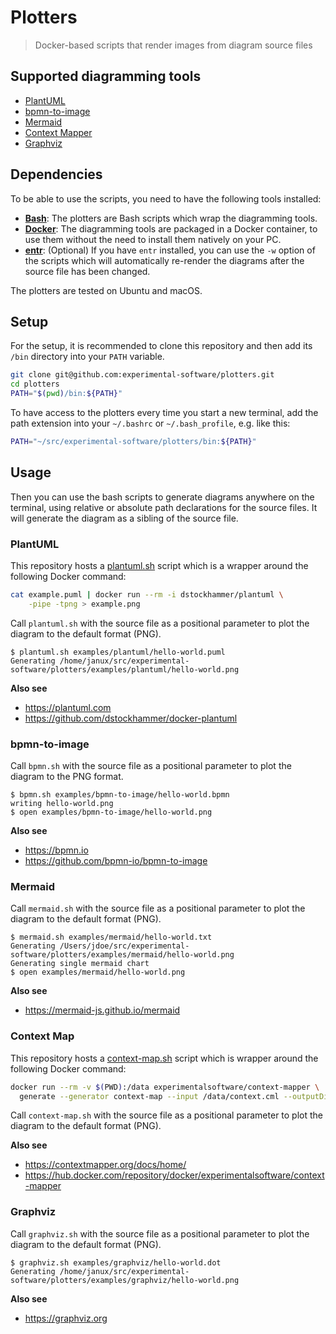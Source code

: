 # Plotters

> Docker-based scripts that render images from diagram source files

## Supported diagramming tools

- [PlantUML](#plantuml)
- [bpmn-to-image](#bpmn-to-image)
- [Mermaid](#mermaid)
- [Context Mapper](#context-mapper)
- [Graphviz](#graphviz)

## Dependencies

To be able to use the scripts, you need to have the following tools installed:

- **[Bash](https://www.gnu.org/software/bash/)**: The plotters are Bash scripts which wrap the diagramming tools.
- **[Docker](https://www.docker.com)**: The diagramming tools are packaged in a Docker container, to use them without the need to install them natively on your PC.
- **[entr](https://dev.to/janux_de/run-a-bash-command-after-file-changes-unix-24jj)**: (Optional) If you have `entr` installed, you can use the `-w` option of the scripts which will automatically re-render the diagrams after the source file has been changed.

The plotters are tested on Ubuntu and macOS.

## Setup

For the setup, it is recommended to clone this repository and then add its `/bin` directory into your `PATH` variable.

```bash
git clone git@github.com:experimental-software/plotters.git
cd plotters
PATH="$(pwd)/bin:${PATH}"
```

To have access to the plotters every time you start a new terminal, add the path extension into your `~/.bashrc` or `~/.bash_profile`, e.g. like this:

```bash
PATH="~/src/experimental-software/plotters/bin:${PATH}"
```

## Usage

Then you can use the bash scripts to generate diagrams anywhere on the terminal, using relative or absolute path declarations for the source files. It will generate the diagram as a sibling of the source file.

### PlantUML

This repository hosts a [plantuml.sh](bin/plantuml.sh) script which is a wrapper around the following Docker command:

```sh
cat example.puml | docker run --rm -i dstockhammer/plantuml \
    -pipe -tpng > example.png
```

Call `plantuml.sh` with the source file as a positional parameter to plot the diagram to the default format (PNG).

```
$ plantuml.sh examples/plantuml/hello-world.puml
Generating /home/janux/src/experimental-software/plotters/examples/plantuml/hello-world.png
```

**Also see**

- https://plantuml.com
- https://github.com/dstockhammer/docker-plantuml

### bpmn-to-image

Call `bpmn.sh` with the source file as a positional parameter to plot the diagram to the PNG format.

```
$ bpmn.sh examples/bpmn-to-image/hello-world.bpmn
writing hello-world.png
$ open examples/bpmn-to-image/hello-world.png
```

**Also see**

- https://bpmn.io
- https://github.com/bpmn-io/bpmn-to-image

### Mermaid

Call `mermaid.sh` with the source file as a positional parameter to plot the diagram to the default format (PNG).

```
$ mermaid.sh examples/mermaid/hello-world.txt
Generating /Users/jdoe/src/experimental-software/plotters/examples/mermaid/hello-world.png
Generating single mermaid chart
$ open examples/mermaid/hello-world.png
```

**Also see**

- https://mermaid-js.github.io/mermaid

### Context Map

This repository hosts a [context-map.sh](bin/context-map.sh) script which is wrapper around the following Docker command:

```sh
docker run --rm -v $(PWD):/data experimentalsoftware/context-mapper \
  generate --generator context-map --input /data/context.cml --outputDir /data
```

Call `context-map.sh` with the source file as a positional parameter to plot the diagram to the default format (PNG).

**Also see**

- https://contextmapper.org/docs/home/
- https://hub.docker.com/repository/docker/experimentalsoftware/context-mapper

### Graphviz

Call `graphviz.sh` with the source file as a positional parameter to plot the diagram to the default format (PNG).

```
$ graphviz.sh examples/graphviz/hello-world.dot
Generating /home/janux/src/experimental-software/plotters/examples/graphviz/hello-world.png
```

**Also see**

- https://graphviz.org
